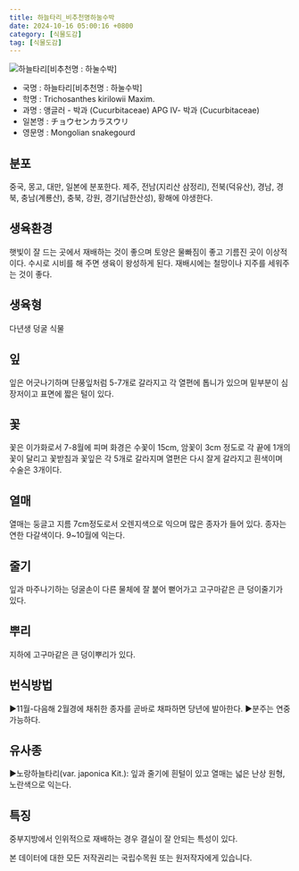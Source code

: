 ```yaml
---
title: 하늘타리_비추천명하눌수박
date: 2024-10-16 05:00:16 +0800
category: [식물도감]
tag: [식물도감]
---
```




![하늘타리[비추천명 : 하눌수박]](/fileUpload/plants/basic/Cucurbitaceae/Trichosanthes/12185/12185_20160816132232889files_th2.jpg)
- 국명 : 하늘타리[비추천명 : 하눌수박]
- 학명 : Trichosanthes kirilowii Maxim.
- 과명 : 앵글러 - 박과 (Cucurbitaceae) APG Ⅳ- 박과 (Cucurbitaceae)
- 일본명 : チョウセンカラスウリ
- 영문명 : Mongolian snakegourd


## 분포
중국, 몽고, 대만, 일본에 분포한다. 제주, 전남(지리산 삼정리), 전북(덕유산), 경남, 경북, 충남(계룡산), 충북, 강원, 경기(남한산성), 황해에 야생한다.
## 생육환경
햇빛이 잘 드는 곳에서 재배하는 것이 좋으며 토양은 물빠짐이 좋고 기름진 곳이 이상적이다. 수시로 시비를 해 주면 생육이 왕성하게 된다. 재배시에는 철망이나 지주를 세워주는 것이 좋다.
## 생육형
다년생 덩굴 식물
## 잎
잎은 어긋나기하며 단풍잎처럼 5-7개로 갈라지고 각 열편에 톱니가 있으며 밑부분이 심장저이고 표면에 짧은 털이 있다.
## 꽃
꽃은 이가화로서 7-8월에 피며 화경은 수꽃이 15cm, 암꽃이 3cm 정도로 각 끝에 1개의 꽃이 달리고 꽃받침과 꽃잎은 각 5개로 갈라지며 열편은 다시 잘게 갈라지고 흰색이며 수술은 3개이다.
## 열매
열매는 둥글고 지름 7cm정도로서 오렌지색으로 익으며 많은 종자가 들어 있다. 종자는 연한 다갈색이다. 9~10월에 익는다.
## 줄기
잎과 마주나기하는 덩굴손이 다른 물체에 잘 붙어 뻗어가고 고구마같은 큰 덩이줄기가 있다.
## 뿌리
지하에 고구마같은 큰 덩이뿌리가 있다.
## 번식방법
▶11월-다음해 2월경에 채취한 종자를 곧바로 채파하면 당년에 발아한다. ▶분주는 연중 가능하다.
## 유사종
▶노랑하늘타리(var. japonica Kit.): 잎과 줄기에 흰털이 있고 열매는 넓은 난상 원형, 노란색으로 익는다.
## 특징
중부지방에서 인위적으로 재배하는 경우 결실이 잘 안되는 특성이 있다.






본 데이터에 대한 모든 저작권리는 국립수목원 또는 원저작자에게 있습니다.
